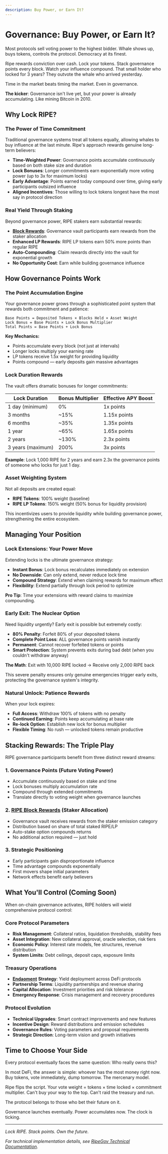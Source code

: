 ```yaml
---
description: Buy Power, or Earn It?
---
```


# Governance: Buy Power, or Earn It?

Most protocols sell voting power to the highest bidder. Whale shows up, buys tokens, controls the protocol. Democracy at its finest.

Ripe rewards conviction over cash. Lock your tokens. Stack governance points every block. Watch your influence compound. That small holder who locked for 3 years? They outvote the whale who arrived yesterday.

Time in the market beats timing the market. Even in governance.

**The kicker**: Governance isn't live yet, but your power is already accumulating. Like mining Bitcoin in 2010.

## Why Lock RIPE?

### The Power of Time Commitment

Traditional governance systems treat all tokens equally, allowing whales to buy influence at the last minute. Ripe's approach rewards genuine long-term believers:

* **Time-Weighted Power**: Governance points accumulate continuously based on both stake size and duration
* **Lock Bonuses**: Longer commitments earn exponentially more voting power (up to 3x for maximum locks)
* **Early Advantage**: Points earned today compound over time, giving early participants outsized influence
* **Aligned Incentives**: Those willing to lock tokens longest have the most say in protocol direction

### Real Yield Through Staking

Beyond governance power, RIPE stakers earn substantial rewards:

* [**Block Rewards**](../earning-and-rewards/07-ripe-rewards.md): Governance vault participants earn rewards from the staker allocation
* **Enhanced LP Rewards**: RIPE LP tokens earn 50% more points than regular RIPE
* **Auto-Compounding**: Claim rewards directly into the vault for exponential growth
* **No Opportunity Cost**: Earn while building governance influence

## How Governance Points Work

### The Point Accumulation Engine

Your governance power grows through a sophisticated point system that rewards both commitment and patience:

```
Base Points = Deposited Tokens × Blocks Held × Asset Weight
Lock Bonus = Base Points × Lock Bonus Multiplier
Total Points = Base Points + Lock Bonus
```

**Key Mechanics:**

* Points accumulate every block (not just at intervals)
* Longer locks multiply your earning rate
* LP tokens receive 1.5x weight for providing liquidity
* Points compound — early deposits gain massive advantages

### Lock Duration Rewards

The vault offers dramatic bonuses for longer commitments:

| Lock Duration     | Bonus Multiplier | Effective APY Boost |
| ----------------- | ---------------- | ------------------- |
| 1 day (minimum)   | 0%               | 1x points           |
| 3 months          | \~15%            | 1.15x points        |
| 6 months          | \~35%            | 1.35x points        |
| 1 year            | \~65%            | 1.65x points        |
| 2 years           | \~130%           | 2.3x points         |
| 3 years (maximum) | 200%             | 3x points           |

**Example**: Lock 1,000 RIPE for 2 years and earn 2.3x the governance points of someone who locks for just 1 day.

### Asset Weighting System

Not all deposits are created equal:

* **RIPE Tokens**: 100% weight (baseline)
* **RIPE LP Tokens**: 150% weight (50% bonus for liquidity provision)

This incentivizes users to provide liquidity while building governance power, strengthening the entire ecosystem.

## Managing Your Position

### Lock Extensions: Your Power Move

Extending locks is the ultimate governance strategy:

* **Instant Bonus**: Lock bonus recalculates immediately on extension
* **No Downside**: Can only extend, never reduce lock time
* **Compound Strategy**: Extend when claiming rewards for maximum effect
* **Flexibility**: Extend partially through lock period to optimize

**Pro Tip**: Time your extensions with reward claims to maximize compounding.

### Early Exit: The Nuclear Option

Need liquidity urgently? Early exit is possible but extremely costly:

* **80% Penalty**: Forfeit 80% of your deposited tokens
* **Complete Point Loss**: ALL governance points vanish instantly
* **Permanent**: Cannot recover forfeited tokens or points
* **Smart Protection**: System prevents exits during bad debt (when you couldn't withdraw anyway)

**The Math**: Exit with 10,000 RIPE locked → Receive only 2,000 RIPE back

This severe penalty ensures only genuine emergencies trigger early exits, protecting the governance system's integrity.

### Natural Unlock: Patience Rewards

When your lock expires:

* **Full Access**: Withdraw 100% of tokens with no penalty
* **Continued Earning**: Points keep accumulating at base rate
* **Re-lock Option**: Establish new lock for bonus multiplier
* **Flexible Timing**: No rush — unlocked tokens remain productive

## Stacking Rewards: The Triple Play

RIPE governance participants benefit from three distinct reward streams:

### 1. Governance Points (Future Voting Power)

* Accumulate continuously based on stake and time
* Lock bonuses multiply accumulation rate
* Compound through extended commitments
* Translate directly to voting weight when governance launches

### 2. [RIPE Block Rewards](../earning-and-rewards/07-ripe-rewards.md) (Staker Allocation)

* Governance vault receives rewards from the staker emission category
* Distribution based on share of total staked RIPE/LP
* Auto-stake option compounds returns
* No additional action required — just hold

### 3. Strategic Positioning

* Early participants gain disproportionate influence
* Time advantage compounds exponentially
* First movers shape initial parameters
* Network effects benefit early believers

## What You'll Control (Coming Soon)

When on-chain governance activates, RIPE holders will wield comprehensive protocol control:

### Core Protocol Parameters

* **Risk Management**: Collateral ratios, liquidation thresholds, stability fees
* **Asset Integration**: New collateral approval, oracle selection, risk tiers
* **Economic Policy**: Interest rate models, fee structures, revenue distribution
* **System Limits**: Debt ceilings, deposit caps, exposure limits

### Treasury Operations

* [**Endaoment**](11-endaoment.md) **Strategy**: Yield deployment across DeFi protocols
* **Partnership Terms**: Liquidity partnerships and revenue sharing
* **Capital Allocation**: Investment priorities and risk tolerance
* **Emergency Response**: Crisis management and recovery procedures

### Protocol Evolution

* **Technical Upgrades**: Smart contract improvements and new features
* **Incentive Design**: Reward distributions and emission schedules
* **Governance Rules**: Voting parameters and proposal requirements
* **Strategic Direction**: Long-term vision and growth initiatives

## Time to Choose Your Side

Every protocol eventually faces the same question: Who really owns this?

In most DeFi, the answer is simple: whoever has the most money right now. Buy tokens, vote immediately, dump tomorrow. The mercenary model.

Ripe flips the script. Your vote weight = tokens × time locked × commitment multiplier. Can't buy your way to the top. Can't raid the treasury and run.

The protocol belongs to those who bet their future on it.

Governance launches eventually. Power accumulates now. The clock is ticking.

***

_Lock RIPE. Stack points. Own the future._

_For technical implementation details, see_ [_RipeGov Technical Documentation_](https://docs.ripe.finance/technical-docs/vaults/ripegov)_._

